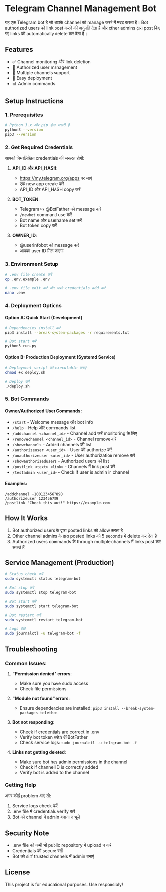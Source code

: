# Telegram Channel Management Bot

यह एक Telegram bot है जो आपके channel को manage करने में मदद करता है। Bot authorized users को link post करने की अनुमति देता है और other admins द्वारा post किए गए links को automatically delete कर देता है।

## Features

- ✅ Channel monitoring और link deletion
- 🔐 Authorized user management
- 📝 Multiple channels support
- 🚀 Easy deployment
- 📊 Admin commands

## Setup Instructions

### 1. Prerequisites

```bash
# Python 3.x और pip होना जरूरी है
python3 --version
pip3 --version
```

### 2. Get Required Credentials

आपको निम्नलिखित credentials की जरूरत होगी:

1. **API_ID और API_HASH**: 
   - https://my.telegram.org/apps पर जाएं
   - एक new app create करें
   - API_ID और API_HASH copy करें

2. **BOT_TOKEN**: 
   - Telegram पर @BotFather को message करें
   - `/newbot` command use करें
   - Bot name और username set करें
   - Bot token copy करें

3. **OWNER_ID**: 
   - @userinfobot को message करें
   - आपका user ID मिल जाएगा

### 3. Environment Setup

```bash
# .env file create करें
cp .env.example .env

# .env file edit करें और अपने credentials add करें
nano .env
```

### 4. Deployment Options

#### Option A: Quick Start (Development)

```bash
# Dependencies install करें
pip3 install --break-system-packages -r requirements.txt

# Bot start करें
python3 run.py
```

#### Option B: Production Deployment (Systemd Service)

```bash
# Deployment script को executable बनाएं
chmod +x deploy.sh

# Deploy करें
./deploy.sh
```

### 5. Bot Commands

#### Owner/Authorized User Commands:

- `/start` - Welcome message और bot info
- `/help` - Help और commands list
- `/addchannel <channel_id>` - Channel add करें monitoring के लिए
- `/removechannel <channel_id>` - Channel remove करें
- `/showchannels` - Added channels की list
- `/authorizeuser <user_id>` - User को authorize करें
- `/unauthorizeuser <user_id>` - User authorization remove करें
- `/showauthorizedusers` - Authorized users की list
- `/postlink <text> <link>` - Channels में link post करें
- `/testadmin <user_id>` - Check if user is admin in channel

#### Examples:

```
/addchannel -1001234567890
/authorizeuser 123456789
/postlink "Check this out!" https://example.com
```

## How It Works

1. Bot authorized users के द्वारा posted links को allow करता है
2. Other channel admins के द्वारा posted links को 5 seconds में delete कर देता है
3. Authorized users commands के through multiple channels में links post कर सकते हैं

## Service Management (Production)

```bash
# Status check करें
sudo systemctl status telegram-bot

# Bot stop करें
sudo systemctl stop telegram-bot

# Bot start करें
sudo systemctl start telegram-bot

# Bot restart करें
sudo systemctl restart telegram-bot

# Logs देखें
sudo journalctl -u telegram-bot -f
```

## Troubleshooting

### Common Issues:

1. **"Permission denied" errors**: 
   - Make sure you have sudo access
   - Check file permissions

2. **"Module not found" errors**: 
   - Ensure dependencies are installed: `pip3 install --break-system-packages telethon`

3. **Bot not responding**: 
   - Check if credentials are correct in .env
   - Verify bot token with @BotFather
   - Check service logs: `sudo journalctl -u telegram-bot -f`

4. **Links not getting deleted**: 
   - Make sure bot has admin permissions in the channel
   - Check if channel ID is correctly added
   - Verify bot is added to the channel

### Getting Help

अगर कोई problem आए तो:
1. Service logs check करें
2. .env file में credentials verify करें
3. Bot को channel में admin बनाना न भूलें

## Security Note

- .env file को कभी भी public repository में upload न करें
- Credentials को secure रखें
- Bot को sirf trusted channels में admin बनाएं

## License

This project is for educational purposes. Use responsibly!
